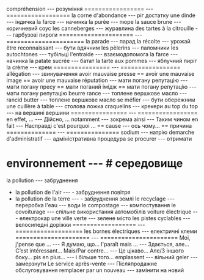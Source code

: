 compréhension --- розуміння
================= --- ==================
la corne d'abondance --- ріг достатку
une dinde --- індичка
la farce --- начинка
la purée --- пюре
la sauce brune --- коричневий соус
les canneberges --- журавлина
des tartes à la citrouille --- гарбузові пироги
===================== --- ======================
la parade --- парад
la récolte --- урожай
être reconnaissant --- бути вдячним
les pèlerins --- паломники
les autochtones --- тубільці
l'entraide --- взаємодопомога
la farce --- начинка
la patate sucrée --- батат
la tarte aux pommes --- яблучний пиріг
la crème --- крем
================ --- =================
allégation --- звинувачення
avoir mauvaise presse == avoir une mauvaise image == avoir une mauvaise réputation --- мати погану репутацію --- мати погану пресу == мати поганий імідж == мати погану репутацію --- мати погану репутацію
beurre rance --- топлене вершкове масло --- rancid butter --- топлене вершкове масло
se méfier --- бути обережним
une cuillère à table --- столова ложка
craquelins --- крекери
au top du top --- на вершині вершини
================ --- =================
en effet, ... --- Дійсно, ...
notamment --- зокрема
ainsi --- Таким чином
en fait --- Насправді
c'est pourquoi ... == cause --- ось чому... == причина
============== --- ===============
sodium --- натрію
demarche d'administratif --- адміністративна процедура
se procurer --- отримати

# environnement --- # середовище
la pollution --- забруднення
- la pollution de l'air --- - забруднення повітря
- la pollution de la terre --- - забруднення землі
le recyclage --- переробка
l'eau --- води
le compostage --- компостування
le covoiturage --- спільне використання автомобілів
voiture électrique --- електрокар
une ville verte --- зелене місто
les pistes cyclables --- велосипедні доріжки
================== --- ===================
les bornes électriques --- електричні клеми
===================== --- ======================
Moi, j'pense que ... --- Я думаю, що...
I'paraît mais ... --- Здається, але...
C’est intéressant… Mais/Par contre… --- Це цікаво… Але/З іншого боку…
pis en plus… --- і більше того...
emplassent --- вільний
geler --- замерзнути
Le service après-vente --- Післяпродажне обслуговування
remplacer par un nouveau --- замінити на новий